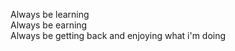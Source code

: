 Always be learning
<br/>
Always be earning
<br/>
Always be getting back and enjoying what i'm doing
